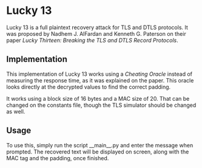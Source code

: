 # Lucky 13

Lucky 13 is a full plaintext recovery attack for TLS and DTLS protocols. 
It was proposed by Nadhem J. AlFardan and Kenneth G. Paterson on their paper 
_Lucky Thirteen: Breaking the TLS and DTLS Record Protocols_.

## Implementation

This implementation of Lucky 13 works using a _Cheating Oracle_ instead of 
measuring the response time, as it was explained on the paper. This oracle 
looks directly at the decrypted values to find the correct padding.  

It works using a block size of 16 bytes and a MAC size of 20. That can be changed
on the constants file, though the TLS simulator should be changed as well. 

## Usage

To use this, simply run the script \_\_main__.py and enter the message when prompted.
The recovered text will be displayed on screen, along with the MAC tag and 
 the padding, once finished. 